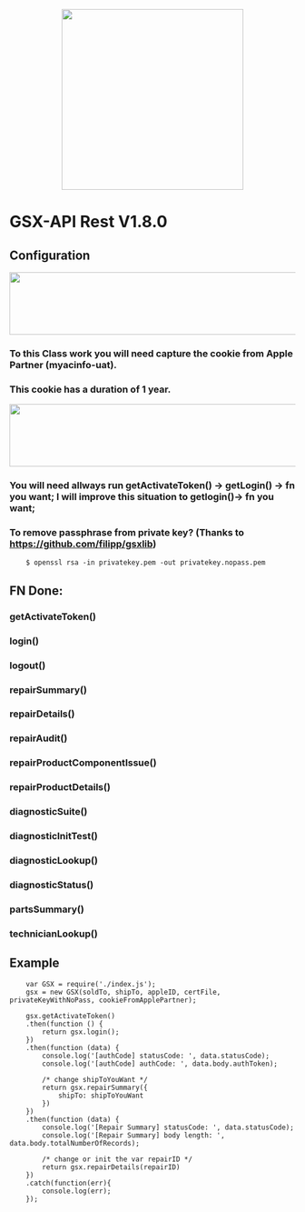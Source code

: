 <p align="center">
  <img width="320" height="318" src="https://user-images.githubusercontent.com/6170734/59278327-b0574c80-8c59-11e9-935a-3f556cb1571d.png">
</p>

# GSX-API Rest V1.8.0


## Configuration

<p align="center">
  <img width="710" height="110" src="https://user-images.githubusercontent.com/6170734/59277650-7df91f80-8c58-11e9-8874-9938b506a90e.PNG">
</p>


### To this Class work you will need capture the cookie from Apple Partner (myacinfo-uat). 
### This cookie has a duration of 1 year. 


<p align="center">
  <img width="710" height="110" src="https://user-images.githubusercontent.com/6170734/59277650-7df91f80-8c58-11e9-8874-9938b506a90e.PNG">
</p>


### You will need allways run getActivateToken() -> getLogin() -> fn you want; I will improve this situation to getlogin()-> fn you want;


### To remove passphrase from private key? (Thanks to https://github.com/filipp/gsxlib)
```
    $ openssl rsa -in privatekey.pem -out privatekey.nopass.pem
```

## FN Done:

### getActivateToken()
### login()
### logout()

### repairSummary()
### repairDetails()
### repairAudit()
### repairProductComponentIssue()
### repairProductDetails()

### diagnosticSuite()
### diagnosticInitTest()
### diagnosticLookup()
### diagnosticStatus()

### partsSummary()
### technicianLookup()

## Example 
```
    var GSX = require('./index.js');
    gsx = new GSX(soldTo, shipTo, appleID, certFile, privateKeyWithNoPass, cookieFromApplePartner);

    gsx.getActivateToken()
    .then(function () {
        return gsx.login();
    })
    .then(function (data) {
        console.log('[authCode] statusCode: ', data.statusCode);
        console.log('[authCode] authCode: ', data.body.authToken);

        /* change shipToYouWant */
        return gsx.repairSummary({
            shipTo: shipToYouWant
        })
    })
    .then(function (data) {
        console.log('[Repair Summary] statusCode: ', data.statusCode);
        console.log('[Repair Summary] body length: ', data.body.totalNumberOfRecords);

        /* change or init the var repairID */
        return gsx.repairDetails(repairID)
    })
    .catch(function(err){
        console.log(err);
    });

```